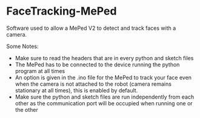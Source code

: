 # FaceTracking-MePed
Software used to allow a MePed V2 to detect and track faces with a camera.

Some Notes:
- Make sure to read the headers that are in every python and sketch files
- The MePed has to be connected to the device running the python program at all times
- An option is given in the .ino file for the MePed to track your face even when the camera is not 
  attached to the robot (camera remains stationary at all times), this is enabled by default.
- Make sure the python and sketch files are run independently from each other as the communication 
  port will be occupied when running one or the other
